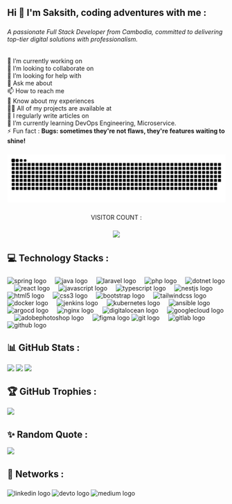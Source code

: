 <h2 align="left">Hi 👋 I'm Saksith, coding adventures with me : </h2>

###

<h6 align="left">A passionate Full Stack Developer from Cambodia, committed to delivering top-tier digital solutions with professionalism.</h6>

###

<p align="left">🔭 I’m currently working on<br>👯 I’m looking to collaborate on<br>🤝 I’m looking for help with<br>💬 Ask me about<br>📫 How to reach me<br>📄 Know about my experiences<br>👨‍💻 All of my projects are available at<br>📝 I regularly write articles on<br>🌱 I’m currently learning DevOps Engineering, Microservice.<br>⚡ Fun fact : <b> Bugs: sometimes they're not flaws, they're features waiting to shine!</b></p>

###

<div align="left">
  <img src="https://raw.githubusercontent.com/OukSaksith/OukSaksith/fe44f144d5718bb6699a4807d6a932f3aa2f623d/q.svg" style="max-width: 100%;"/>
</div>

###
<p align="center">VISITOR COUNT :</p>

###
<div align="center">
  <img height="40" src="https://profile-counter.glitch.me/OukSaksith/count.svg"  />
</div>

###

<h2 align="left">💻 Technology Stacks :</h2>

###

<div align="left">
  <img src="https://cdn.jsdelivr.net/gh/devicons/devicon/icons/spring/spring-original.svg" height="40" alt="spring logo"  />
  <img width="12" />
  <img src="https://skillicons.dev/icons?i=java" height="40" alt="java logo"  />
  <img width="12" />
  <img src="https://cdn.simpleicons.org/laravel/FF2D20" height="40" alt="laravel logo"  />
  <img width="12" />
  <img src="https://cdn.simpleicons.org/php/777BB4" height="40" alt="php logo"  />
  <img width="12" />
  <img src="[https://cdn.simpleicons.org/dotnet]" height="40" alt="dotnet logo"  />
  <img width="12" />
  <img src="https://cdn.simpleicons.org/react/61DAFB" height="40" alt="react logo"  />
  <img width="12" />
  <img src="https://cdn.simpleicons.org/javascript/F7DF1E" height="40" alt="javascript logo"  />
  <img width="12" />
  <img src="https://cdn.simpleicons.org/typescript/3178C6" height="40" alt="typescript logo"  />
  <img width="12" />
  <img src="https://cdn.simpleicons.org/nestjs/E0234E" height="40" alt="nestjs logo"  />
  <img width="12" />
  <img src="https://cdn.simpleicons.org/html5/E34F26" height="40" alt="html5 logo"  />
  <img width="12" />
  <img src="https://cdn.simpleicons.org/css3/1572B6" height="40" alt="css3 logo"  />
  <img width="12" />
  <img src="https://cdn.simpleicons.org/bootstrap/7952B3" height="40" alt="bootstrap logo"  />
  <img width="12" />
  <img src="https://cdn.simpleicons.org/tailwindcss/06B6D4" height="40" alt="tailwindcss logo"  />
  <img width="12" />
  <img src="https://cdn.simpleicons.org/docker/2496ED" height="40" alt="docker logo"  />
  <img width="12" />
  <img src="https://skillicons.dev/icons?i=jenkins" height="40" alt="jenkins logo"  />
  <img width="12" />
  <img src="https://cdn.simpleicons.org/kubernetes/326CE5" height="40" alt="kubernetes logo"  />
  <img width="12" />
  <img src="https://cdn.jsdelivr.net/gh/devicons/devicon/icons/ansible/ansible-original.svg" height="40" alt="ansible logo"  />
  <img width="12" />
  <img src="https://cdn.simpleicons.org/argo/EF7B4D" height="40" alt="argocd logo"  />
  <img width="12" />
  <img src="https://cdn.simpleicons.org/nginx/009639" height="40" alt="nginx logo"  />
  <img width="12" />
  <img src="https://cdn.simpleicons.org/digitalocean/0080FF" height="40" alt="digitalocean logo"  />
  <img width="12" />
  <img src="https://cdn.simpleicons.org/googlecloud/4285F4" height="40" alt="googlecloud logo"  />
  <img width="12" />
  <img src="https://skillicons.dev/icons?i=ps" height="40" alt="adobephotoshop logo"  />
  <img width="12" />
  <img src="https://skillicons.dev/icons?i=figma" height="40" alt="figma logo"  />
  <img src="https://skillicons.dev/icons?i=git" height="40" alt="git logo"  />
  <img width="12" />
  <img src="https://skillicons.dev/icons?i=gitlab" height="40" alt="gitlab logo"  />
  <img width="12" />
  <img src="https://skillicons.dev/icons?i=github" height="40" alt="github logo"  />
</div>
</div>

###

<h2 align="left">📊 GitHub Stats :</h2>
<img src="https://github-readme-stats.vercel.app/api?username=OukSaksith&theme=dracula&show_icons=true&hide_border=false&count_private=false"/>
<img src="https://github-readme-streak-stats.herokuapp.com/?user=OukSaksith&theme=dracula&hide_border=false"/>
<img src="https://github-readme-stats.vercel.app/api/top-langs/?username=OukSaksith&theme=dracula&show_icons=true&hide_border=false&layout=compact"/>

<h2 align="left">🏆 GitHub Trophies :</h2>
<img src="https://github-profile-trophy.vercel.app/?username=OukSaksith&theme=onedark"/>

<h2 align="left">✨ Random Quote :</h2>
<img src="https://quotes-github-readme.vercel.app/api?type=horizontal&theme=dark)](https://github.com/OukSaksith/github-readme-quotes"/>

###
<h2 align="left">💫 Networks :</h2>

###

<div align="left">
  <img src="https://raw.githubusercontent.com/maurodesouza/profile-readme-generator/master/src/assets/icons/social/linkedin/default.svg" width="52" height="40" alt="linkedin logo"  />
  <img src="https://raw.githubusercontent.com/maurodesouza/profile-readme-generator/master/src/assets/icons/social/devto/default.svg" width="52" height="40" alt="devto logo"  />
  <img src="https://raw.githubusercontent.com/maurodesouza/profile-readme-generator/master/src/assets/icons/social/medium/default.svg" width="52" height="40" alt="medium logo"  />
</div>

###
